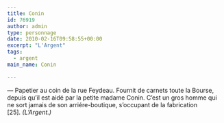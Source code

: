 ```yaml
---
title: Conin
id: 76919
author: admin
type: personnage
date: 2010-02-16T09:58:55+00:00
excerpt: "L'Argent"
tags:
  - argent
main_name: Conin

---
```

— Papetier au coin de la rue Feydeau. Fournit de carnets toute la Bourse, depuis qu&rsquo;il est aidé par la petite madame Conin. C&rsquo;est un gros homme qui ne sort jamais de son arriére-boutique, s&rsquo;occupant de la fabrication [25]. _(L&rsquo;Argent.)_